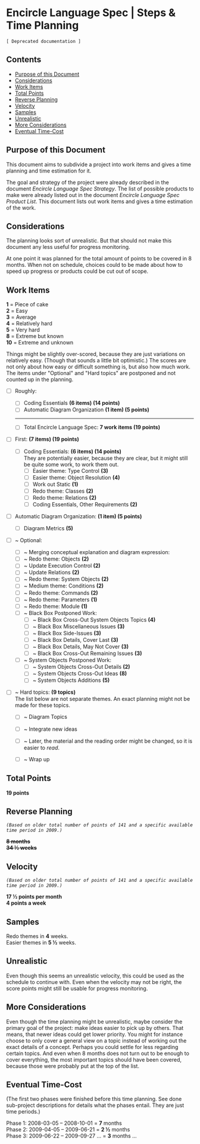 ﻿Encircle Language Spec | Steps & Time Planning
==============================================

`[ Deprecated documentation ]`

Contents
--------

- [Purpose of this Document](#purpose-of-this-document)
- [Considerations](#considerations)
- [Work Items](#work-items)
- [Total Points](#total-points)
- [Reverse Planning](#reverse-planning)
- [Velocity](#velocity)
- [Samples](#samples)
- [Unrealistic](#unrealistic)
- [More Considerations](#more-considerations)
- [Eventual Time-Cost](#eventual-time-cost)

Purpose of this Document
------------------------

This document aims to subdivide a project into work items and gives a time planning and time estimation for it.

The goal and strategy of the project were already described in the document *Encircle Language Spec Strategy*. The list of possible products to make were already listed out in the document *Encircle Language Spec Product List*. This document lists out work items and gives a time estimation of the work.


Considerations
--------------

The planning looks sort of unrealistic. But that should not make this document any less useful for progress monitoring.

At one point it was planned for the total amount of points to be covered in 8 months. When not on schedule, choices could to be made about how to speed up progress or products could be cut out of scope.


Work Items
----------

__1__ = Piece of cake  
__2__ = Easy  
__3__ = Average  
__4__ = Relatively hard  
__5__ = Very hard  
__8__ = Extreme but known  
__10__ = Extreme and unknown  

Things might be slightly over-scored, because they are just variations on relatively easy. (Though that sounds a little bit optimistic.) The scores are not only about how easy or difficult something is, but also how much work. The items under "Optional" and "Hard topics" are postponed and not counted up in the planning.

- [ ] Roughly:
    - [ ] Coding Essentials __(6 items)  (14 points)__
    - [ ] Automatic Diagram Organization __(1 item)  (5 points)__
    -----
    - [ ] Total Encircle Language Spec: __7 work items (19 points)__

- [ ] First: __(7 items)  (19 points)__
    - [ ] Coding Essentials: __(6 items)  (14 points)__  
        They are potentially easier, because they are clear, but it might still be quite some work, to work them out.
        - [ ] Easier theme: Type Control  __(3)__
        - [ ] Easier theme: Object Resolution __(4)__
        - [ ] Work out Static __(1)__
        - [ ] Redo theme: Classes __(2)__
        - [ ] Redo theme: Relations __(2)__
        - [ ] Coding Essentials, Other Requirements __(2)__

- [ ] Automatic Diagram Organization: __(1 item)  (5 points)__

    - [ ] Diagram Metrics __(5)__

- [ ] ~ Optional:

    - [ ] ~ Merging conceptual explanation and diagram expression:
    - [ ] ~ Redo theme: Objects  __(2)__
    - [ ] ~ Update Execution Control  __(2)__
    - [ ] ~ Update Relations  __(2)__
    - [ ] ~ Redo theme: System Objects  __(2)__
    - [ ] ~ Medium theme: Conditions  __(2)__
    - [ ] ~ Redo theme: Commands  __(2)__
    - [ ] ~ Redo theme: Parameters  __(1)__
    - [ ] ~ Redo theme: Module  __(1)__
    - [ ] ~ Black Box Postponed Work:
        - [ ] ~ Black Box Cross-Out System Objects Topics __(4)__
        - [ ] ~ Black Box Miscellaneous Issues __(3)__
        - [ ] ~ Black Box Side-Issues __(3)__
        - [ ] ~ Black Box Details, Cover Last __(3)__
        - [ ] ~ Black Box Details, May Not Cover __(3)__
        - [ ] ~ Black Box Cross-Out Remaining Issues __(3)__
    - [ ] ~ System Objects Postponed Work:
        - [ ] ~ System Objects Cross-Out Details __(2)__
        - [ ] ~ System Objects Cross-Out Ideas __(8)__
        - [ ] ~ System Objects Additions __(5)__

- [ ] ~ Hard topics: __(9 topics)__  
    The list below are not separate themes. An exact planning might not be made for these topics.
    - [ ] ~ Diagram Topics
    - [ ] ~ Integrate new ideas
    - [ ] ~ Later, the material and the reading order might be changed, so it is easier to *read*.
    - [ ] ~ Wrap up


Total Points
------------

__19 points__


Reverse Planning
----------------

*`(Based on older total number of points of 141 and a specific available time period in 2009.)`*

__~~8 months~~__  
__~~34 ½ weeks~~__


Velocity
--------

*`(Based on older total number of points of 141 and a specific available time period in 2009.)`*

__17 ½ points per month__  
__4 points a week__


Samples
--------

Redo themes in __4__ weeks.  
Easier themes in __5 ½__ weeks.


Unrealistic
------------

Even though this seems an unrealistic velocity, this could be used as the schedule to continue with. Even when the velocity may not be right, the score points might still be usable for progress monitoring.


More Considerations
-------------------

Even though the time planning might be unrealistic, maybe consider the primary goal of the project: make ideas easier to pick up by others. That means, that newer ideas could get lower priority. You might for instance choose to only cover a general view on a topic instead of working out the exact details of a concept. Perhaps you could settle for less regarding certain topics. And even when 8 months does not turn out to be enough to cover everything, the most important topics should have been covered, because those were probably put at the top of the list.


Eventual Time-Cost
------------------

(The first two phases were finished before this time planning. See done sub-project descriptions for details what the phases entail. They are just time periods.)

Phase 1: 2008-03-05 – 2008-10-01 = __7__ months  
Phase 2: 2009-04-05 – 2009-06-21 = __2 ½__ months  
Phase 3: 2009-06-22 – 2009-09-27 … = __3__ months ...